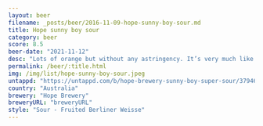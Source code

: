 ```yaml
---
layout: beer
filename: _posts/beer/2016-11-09-hope-sunny-boy-sour.md
title: Hope sunny boy sour
category: beer
score: 8.5
beer-date: "2021-11-12"
desc: "Lots of orange but without any astringency. It’s very much like having a sunny boy but with a whole heap of alcohol"
permalink: /beer/:title.html
img: /img/list/hope-sunny-boy-sour.jpeg
untappd: "https://untappd.com/b/hope-brewery-sunny-boy-super-sour/3794659"
country: "Australia"
brewery: "Hope Brewery"
breweryURL: "breweryURL"
style: "Sour - Fruited Berliner Weisse"
---
```

